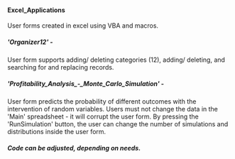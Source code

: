 #### Excel_Applications
User forms created in excel using VBA and macros.

##### 'Organizer12' -
User form supports adding/ deleting categories (12), adding/ deleting, and searching for and replacing records.

##### 'Profitability_Analysis_-_Monte_Carlo_Simulation' -
User form predicts the probability of different outcomes with the intervention of random variables. Users must not change the data in the 'Main' spreadsheet - it will corrupt the user form. By pressing the 'RunSimulation' button, the user can change the number of simulations and distributions inside the user form.

##### Code can be adjusted, depending on needs.
